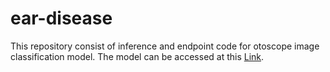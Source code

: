 # ear-disease

This repository consist of inference and endpoint code for otoscope image classification model. The model can be accessed at this [Link](https://drive.google.com/file/d/1-2U4qQy-XrBKlneGYPuLFejJ1HSPaw2Z/view?usp=drive_link).